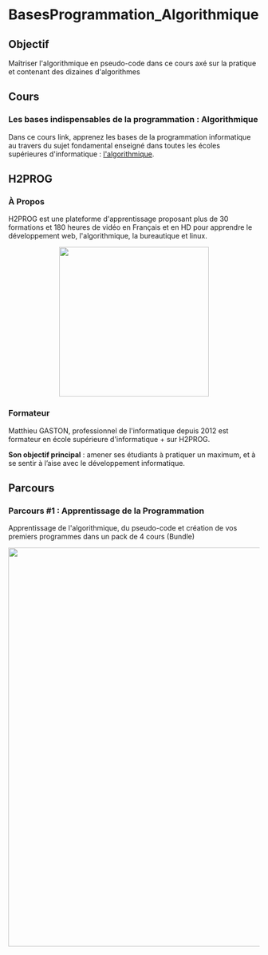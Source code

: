 # BasesProgrammation_Algorithmique

## Objectif

Maîtriser l'algorithmique en pseudo-code dans ce cours axé sur la pratique et contenant des dizaines d'algorithmes

## Cours

### Les bases indispensables de la programmation : Algorithmique

Dans ce cours link, apprenez les bases de la programmation informatique au travers du sujet fondamental enseigné dans toutes les écoles supérieures d'informatique : [l'algorithmique](https://ecole.h2prog.com/p/algorithmique "Les bases indispensables de la programmation : Algorithmique").

## H2PROG

### À Propos

H2PROG est une plateforme d'apprentissage proposant plus de 30 formations et 180 heures de vidéo en Français et en HD pour apprendre le développement web, l'algorithmique, la bureautique et linux.

<p align="center">
    <a href="https://ecole.h2prog.com/" title="H2Prog.com">
  <img width="300" src="https://www.h2prog.com/wp-content/uploads/2020/11/cropped-H2Prog-logo-JPG-1.jpg" name="Logo H2PROG"/>
  </a>
</p>

### Formateur

Matthieu GASTON, professionnel de l'informatique depuis 2012 est formateur en école supérieure d'informatique + sur H2PROG. <br/>

**Son objectif principal** : amener ses étudiants à pratiquer un maximum, et à se sentir à l’aise avec le développement informatique.

## Parcours

### Parcours #1 : Apprentissage de la Programmation

Apprentissage de l'algorithmique, du pseudo-code et création de vos premiers programmes dans un pack de 4 cours (Bundle)

<p align="center">
    <a href="https://ecole.h2prog.com/p/formation-les-bases-de-la-programmation" title="Apprentissage de la Programmation">
  <img width="800" src="https://www.filepicker.io/api/file/AJHZuvhLQkmmdi9dRxlN" name="Parcours pédagogique"/>
  </a>
</p>

